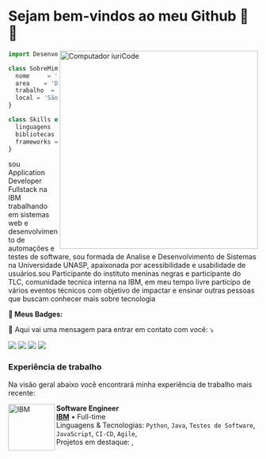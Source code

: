 # Sejam bem-vindos ao meu Github 🐧🍌

<img src="https://user-images.githubusercontent.com/34607779/103449757-875b3a00-4c8b-11eb-8787-c14eda1acf52.png" min-width="400px" max-width="400px" width="400px" align="right" alt="Computador iuriCode">

```js
import Desenvolvedor from 'GiovanaNp1';

class SobreMim extends Desenvolvedor {
  nome     = 'Giovana do Nascimento Pena';
  area    = 'Desenvolvedora FullStack';
  trabalho  = 'IBM Brasil';
  local = 'São Paulo SP';
}

class Skills extends Desenvolvedor {
  linguagens  = ['Javascript', 'Java', 'Python'];
  bibliotecas  = ['React', 'VueJs'];
  frameworks = ['Angular', 'SpringBoot'];
}
```


<p align="left"> 
  sou Application Developer Fullstack na IBM trabalhando em sistemas web e desenvolvimento de automações e testes de software, sou formada de Analise e Desenvolvimento de Sistemas na Universidade UNASP, apaixonada por acessibilidade e usabilidade de usuários.sou Participante do instituto meninas negras e participante do TLC, comunidade tecnica interna na IBM, em meu tempo livre participo de vários eventos técnicos com objetivo de impactar e ensinar outras pessoas que buscam conhecer mais sobre tecnologia
</p>


<p align="left">
  <strong> 🦄 Meus Badges: </strong>
  <!--START_SECTION:badges-->
  <!--END_SECTION:badges-->
</p>

<p align="left">
  💌 Aqui vai uma mensagem para entrar em contato com você: ⤵️
</p>

<p align="left">
  <a href="giovana.np1@gmail.com" alt="Gmail">
  <img src="https://img.shields.io/badge/-Gmail-FF0000?style=flat-square&labelColor=FF0000&logo=gmail&logoColor=white&link=LINK-DO-SEU-EMAIL" /></a>

  <a href="https://www.linkedin.com/in/giovana-do-nascimento/" alt="Linkedin">
  <img src="https://img.shields.io/badge/-Linkedin-0e76a8?style=flat-square&logo=Linkedin&logoColor=white&link=LINK-DO-SEU-LINKEDIN" /></a>

  <a href="https://www.facebook.com/profile.php?id=100008945734371" alt="Facebook">
  <img src="https://img.shields.io/badge/-Facebook-3b5998?style=flat-square&labelColor=3b5998&logo=facebook&logoColor=white&link=LINK-DO-SEU-FACEBOOK"/></a>

  <a href="https://www.instagram.com/giovananp/" alt="Instagram">
  <img src="https://img.shields.io/badge/-Instagram-DF0174?style=flat-square&labelColor=DF0174&logo=instagram&logoColor=white&link=LINK-DO-SEU-INSTAGRAM"/></a>
</p>  
</a>


### Experiência de trabalho
Na visão geral abaixo você encontrará minha experiência de trabalho mais recente:

[<img align="left" height="94px" width="94px" alt="IBM" src="https://media-exp1.licdn.com/dms/image/C560BAQE9wp87-KDfwg/company-logo_200_200/0/1657054972290?e=1672272000&v=beta&t=OWxFd3-xlAWL5AVNxe4ARY_WLWq8ubbr-9TUqJqKFQE"/>](http://ibm.com/)

**Software Engineer** \
[**IBM**](http://ibm.com/) • Full-time \
Linguagens & Tecnologias: `Python`, `Java`, `Testes de Software`, `JavaScript`, `CI-CD`, `Agile`,\
Projetos em destaque: [](https://www.spacex.com/), [](https://pt.wikipedia.org/wiki/Marte_(planeta))
<br/>



